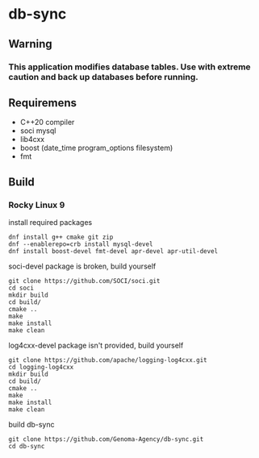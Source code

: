 # db-sync

## Warning

### This application modifies database tables. Use with extreme caution and back up databases before running.

## Requiremens

- C++20 compiler
- soci mysql
- lib4cxx
- boost (date_time program_options filesystem)
- fmt

## Build

### Rocky Linux 9

install required packages

```
dnf install g++ cmake git zip
dnf --enablerepo=crb install mysql-devel
dnf install boost-devel fmt-devel apr-devel apr-util-devel
```

soci-devel package is broken, build yourself

```
git clone https://github.com/SOCI/soci.git
cd soci
mkdir build
cd build/
cmake ..
make
make install
make clean
```

log4cxx-devel package isn't provided, build yourself

```
git clone https://github.com/apache/logging-log4cxx.git
cd logging-log4cxx
mkdir build
cd build/
cmake ..
make
make install
make clean
```

build db-sync

```
git clone https://github.com/Genoma-Agency/db-sync.git
cd db-sync

```
